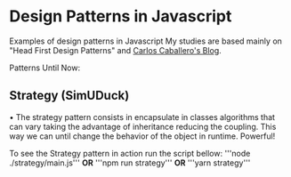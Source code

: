 # Design Patterns in Javascript

Examples of design patterns in Javascript
My studies are based mainly on "Head First Design Patterns" and [Carlos Caballero's Blog](https://www.carloscaballero.io/).

Patterns Until Now:

## Strategy (SimUDuck)

• The strategy pattern consists in encapsulate in classes algorithms that can vary taking the advantage of inheritance reducing the coupling. This way we can until change the behavior of the object in runtime. Powerful!

To see the Strategy pattern in action run the script bellow:
'''node ./strategy/main.js'''
**OR**
'''npm run strategy'''
**OR**
'''yarn strategy'''

